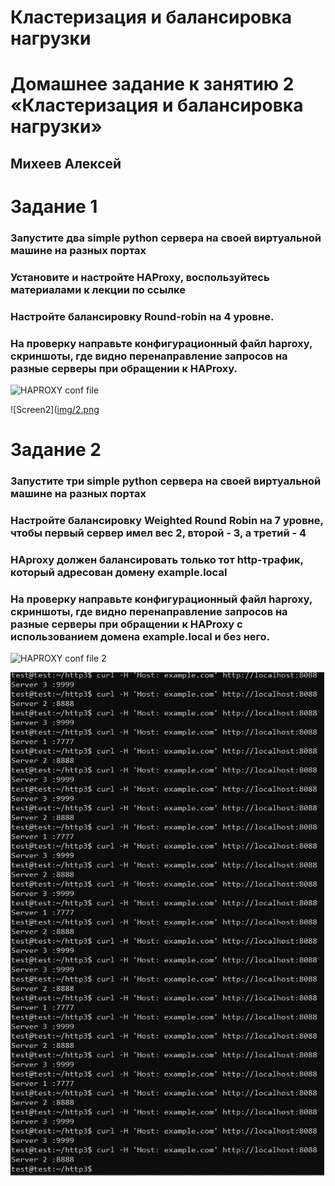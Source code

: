 # Кластеризация и балансировка нагрузки

# Домашнее задание к занятию 2 «Кластеризация и балансировка нагрузки»
## Михеев Алексей

# Задание 1
### Запустите два simple python сервера на своей виртуальной машине на разных портах
### Установите и настройте HAProxy, воспользуйтесь материалами к лекции по ссылке
### Настройте балансировку Round-robin на 4 уровне.
### На проверку направьте конфигурационный файл haproxy, скриншоты, где видно перенаправление запросов на разные серверы при обращении к HAProxy.

![HAPROXY conf file](https://github.com/Alm798/9.03/blob/main/haproxy.cfg)

![Screen2]([img/2.png](https://github.com/Alm798/9.03/blob/main/2.png)		

# Задание 2
### Запустите три simple python сервера на своей виртуальной машине на разных портах
### Настройте балансировку Weighted Round Robin на 7 уровне, чтобы первый сервер имел вес 2, второй - 3, а третий - 4
### HAproxy должен балансировать только тот http-трафик, который адресован домену example.local
### На проверку направьте конфигурационный файл haproxy, скриншоты, где видно перенаправление запросов на разные серверы при обращении к HAProxy c использованием домена example.local и без него.

![HAPROXY conf file 2](https://github.com/Alm798/9.03/blob/main/haproxy1.cfg)

![Screen4](https://github.com/Alm798/9.03/blob/main/Screenshot_5.jpg)
